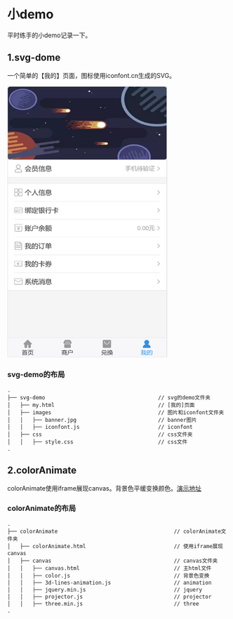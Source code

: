 # 小demo
平时练手的小demo记录一下。

## 1.svg-dome
一个简单的【我的】页面，图标使用iconfont.cn生成的SVG。

<img src="https://github.com/Adela2012/littledemos/blob/master/screenshots/svgdemo.png" width="365" height="619"/> 

### svg-demo的布局
```
. 
├── svg-demo                                    // svg的demo文件夹
│   ├── my.html                                 // [我的]页面
│   ├── images                                  // 图片和iconfont文件夹
│   │   ├── banner.jpg                          // banner图片
│   │   ├── iconfont.js                         // iconfont
│   ├── css                                     // css文件夹
│   │   ├── style.css                           // css文件
.

```

## 2.colorAnimate
colorAnimate使用iframe展现canvas。背景色平缓变换颜色。[演示地址](http://htmlpreview.github.io/?https://github.com/Adela2012/littledemos/blob/master/colorAnimate/colorAnimate.html)
### colorAnimate的布局
```
. 
├── colorAnimate                                     // colorAnimate文件夹
│   ├── colorAnimate.html                            // 使用iframe展现canvas
│   ├── canvas                                       // canvas文件夹
│   │   ├── canvas.html                              // 主html文件
│   │   ├── color.js                                 // 背景色变换
│   │   ├── 3d-lines-animation.js                    // animation
│   │   ├── jquery.min.js                            // jquery
│   │   ├── projector.js                             // projector
│   │   ├── three.min.js                             // three
.

```